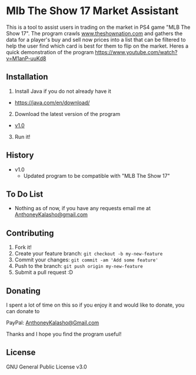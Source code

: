 # Mlb The Show 17 Market Assistant
This is a tool to assist users in trading on the market in PS4 game "MLB The Show 17". The program crawls www.theshownation.com and gathers the data for a player's buy and sell now prices into a list that can be filtered to help the user find which card is best for them to flip on the market. Heres a quick demonstration of the program https://www.youtube.com/watch?v=M1anP-uuKd8


## Installation

1. Install Java if you do not already have it
  * https://java.com/en/download/
2. Download the latest version of the program
  * [v1.0](https://sourceforge.net/projects/mlbtheshow17marketassistant/files/MLB%20The%20Show%2017%20Market%20Assistant%20v1.0.jar/download)
 
3. Run it!


## History
  * v1.0
    * Updated program to be compatible with "MLB The Show 17"

## To Do List
  * Nothing as of now, if you have any requests email me at AnthoneyKalasho@gmail.com

## Contributing

1. Fork it!
2. Create your feature branch: `git checkout -b my-new-feature`
3. Commit your changes: `git commit -am 'Add some feature'`
4. Push to the branch: `git push origin my-new-feature`
5. Submit a pull request :D


## Donating
I spent a lot of time on this so if you enjoy it and would like to donate, you can donate to

PayPal: AnthoneyKalasho@Gmail.com

Thanks and I hope you find the program useful!

## License

GNU General Public License v3.0

